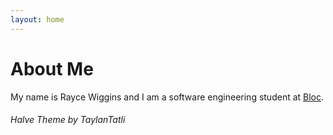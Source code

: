 ```yaml
---
layout: home
---
```

# About Me

My name is Rayce Wiggins and I am a software engineering student at [Bloc](http://bloc.io/).

###### Halve Theme by TaylanTatli
